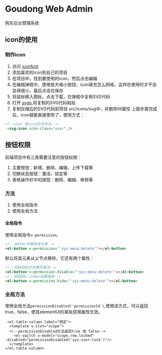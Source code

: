 # Goudong Web Admin
狗东后台管理系统

## icon的使用

### 制作icon
1. 访问 [iconfont](https://www.iconfont.cn/)
2. 添加喜欢的icon到自己的项目
3. 在项目中，找到要使用的icon，然后点击编辑
4. 在编辑弹框中，使用放大缩小按钮，icon填充怎么网格，这样在使用时才不会显得很小，最后点击仅保存
5. 将鼠标移入图标，点击下载，在弹框中复制SVG代码
6. 打开 [svgo](https://www.zhangxinxu.com/sp/svgo/),将复制的SVG代码粘贴
7. 复制压缩后的SVG代码到项目 src/icons/svg中，并删除fill属性
上面步骤完成后，icon就能直接使用了，使用方式：
```html
<!--user 是icon的文件名-->
 <svg-icon icon-class="user" />
```

## 按钮权限
前端项目中有三类需要注意的按钮权限：
1. 主要按钮：新增、删除、编辑、上传下载等
2. 切换状态按钮：激活，锁定等
3. 表格操作栏中的按钮：删除、编辑、审核等

### 方法
1. 使用全局指令
2. 使用全局方法

#### 全局指令
使用全局指令`v-permission`,
```html
<!--从html中移除该元素-->
<el-button v-permission="'sys:menu:delete'"></el-button>
```
默认将其元素从父节点移除，它还有两个属性：
```html
<!--将按钮的点击事件取消-->
<el-button v-permission.disable="'sys:menu:delete'"></el-button>
<!--将按钮z-index设置很低-->
<el-button v-permission.hide="'sys:menu:delete'"></el-button>
```
### 全局方法
使用全局方法`permissionDisabled('permissionId')`,使用该方式，可以返回true，false，使其elementUI的某些禁用属性生效。

```vue
 <el-table-column label="锁定">
  <template v-slot="scope">
  <!--permissionDisabled方法返回true 或 false-->
    <el-switch v-model="scope.row.locked" :disabled="permissionDisabled('sys:user:lock')"/>
  </template>
</el-table-column>
```